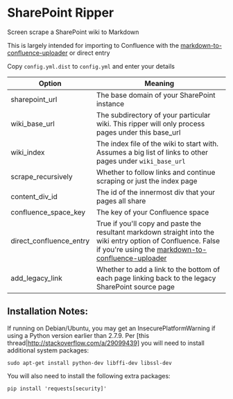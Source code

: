 SharePoint Ripper
=================

Screen scrape a SharePoint wiki to Markdown

This is largely intended for importing to Confluence with the [markdown-to-confluence-uploader](https://github.com/zorfling/markdown-to-confluence-uploader) or direct entry

Copy `config.yml.dist` to `config.yml` and enter your details

|Option|Meaning|
|------|-------|
|sharepoint_url|The base domain of your SharePoint instance|
|wiki_base_url|The subdirectory of your particular wiki. This ripper will only process pages under this base_url|
|wiki_index|The index file of the wiki to start with. Assumes a big list of links to other pages under `wiki_base_url`|
|scrape_recursively|Whether to follow links and continue scraping or just the index page|
|content_div_id|The id of the innermost div that your pages all share|
|confluence_space_key|The key of your Confluence space|
|direct_confluence_entry|True if you'll copy and paste the resultant markdown straight into the wiki entry option of Confluence. False if you're using the [markdown-to-confluence-uploader](https://github.com/zorfling/markdown-to-confluence-uploader)|
|add_legacy_link|Whether to add a link to the bottom of each page linking back to the legacy SharePoint source page|


## Installation Notes:

If running on Debian/Ubuntu, you may get an InsecurePlatformWarning if using a Python version earlier than 2.7.9. Per [this thread|http://stackoverflow.com/a/29099439] you will need to install additional system packages:

```
sudo apt-get install python-dev libffi-dev libssl-dev
```

You will also need to install the following extra packages:

```
pip install 'requests[security]'
```
